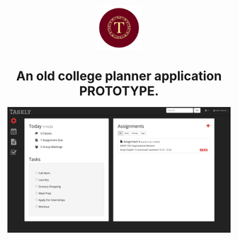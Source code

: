 <p align="center">
  <img alt="Taskly Logo" src="https://raw.githubusercontent.com/Official-Phantom/Taskly/main/images/logo.png" width="100" />
</p>
<h1 align="center">
  An old college planner application PROTOTYPE.
</h1>

![demo](https://raw.githubusercontent.com/Official-Phantom/Taskly/main/images/demo.png)
